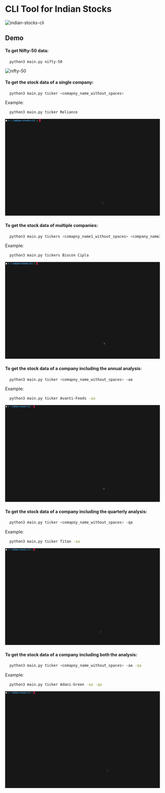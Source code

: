 # CLI Tool for Indian Stocks
![indian-stocks-cli](https://socialify.git.ci/skamranahmed/indian-stocks-cli/image?description=1&language=1&owner=1&pattern=Floating%20Cogs&theme=Light)
## Demo

#### To get Nifty-50 data:
```bash
  python3 main.py nifty-50
```
![nifty-50]

#### To get the stock data of a single company:
```bash
  python3 main.py ticker <comapny_name_without_spaces>
```
Example:
```bash
  python3 main.py ticker Reliance
```
![single-stock-data]

#### To get the stock data of multiple companies:
```bash
  python3 main.py tickers <comapny_name1_without_spaces> <company_name2_without_spaces>
```
Example:
```bash
  python3 main.py tickers Biocon Cipla
```
![multiple-stock-data]

#### To get the stock data of a company including the annual analysis:
```bash
  python3 main.py ticker <comapny_name_without_spaces> -aa
```
Example:
```bash
  python3 main.py ticker Avanti-Feeds -aa
```
![annual-analysis]

#### To get the stock data of a company including the quarterly analysis:
```bash
  python3 main.py ticker <comapny_name_without_spaces> -qa
```
Example:
```bash
  python3 main.py ticker Titan -aa
```
![quarterly-analysis]

#### To get the stock data of a company including both the analysis:
```bash
  python3 main.py ticker <comapny_name_without_spaces> -aa -qa
```
Example:
```bash
  python3 main.py ticker Adani-Green -aa -qa
```
![both-analysis]

[nifty-50]: demo/nifty-50.gif
[single-stock-data]: demo/get-stock-data.gif
[multiple-stock-data]: demo/get-data-of-multiple-stocks.gif
[annual-analysis]: demo/annual-analysis.gif
[quarterly-analysis]: demo/quarterly-analysis.gif
[both-analysis]: demo/both-analysis.gif